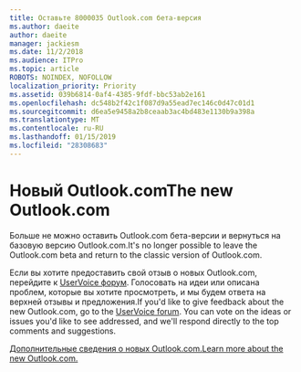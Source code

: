```yaml
---
title: Оставьте 8000035 Outlook.com бета-версия
ms.author: daeite
author: daeite
manager: jackiesm
ms.date: 11/2/2018
ms.audience: ITPro
ms.topic: article
ROBOTS: NOINDEX, NOFOLLOW
localization_priority: Priority
ms.assetid: 039b6814-0af4-4385-9fdf-bbc53ab2e161
ms.openlocfilehash: dc548b2f42c1f087d9a55ead7ec146c0d47c01d1
ms.sourcegitcommit: d6ea5e9458a2b8ceaab3ac4bd483e1130b9a398a
ms.translationtype: MT
ms.contentlocale: ru-RU
ms.lasthandoff: 01/15/2019
ms.locfileid: "28308683"
---
```

# <a name="the-new-outlookcom"></a><span data-ttu-id="edd43-102">Новый Outlook.com</span><span class="sxs-lookup"><span data-stu-id="edd43-102">The new Outlook.com</span></span>

<span data-ttu-id="edd43-103">Больше не можно оставить Outlook.com бета-версии и вернуться на базовую версию Outlook.com.</span><span class="sxs-lookup"><span data-stu-id="edd43-103">It's no longer possible to leave the Outlook.com beta and return to the classic version of Outlook.com.</span></span>
  
<span data-ttu-id="edd43-p101">Если вы хотите предоставить свой отзыв о новых Outlook.com, перейдите к [UserVoice форум](https://go.microsoft.com/fwlink/p/?linkid=851599). Голосовать на идеи или описана проблем, которые вы хотите просмотреть, и мы будем ответа на верхней отзывы и предложения.</span><span class="sxs-lookup"><span data-stu-id="edd43-p101">If you'd like to give feedback about the new Outlook.com, go to the [UserVoice forum](https://go.microsoft.com/fwlink/p/?linkid=851599). You can vote on the ideas or issues you'd like to see addressed, and we'll respond directly to the top comments and suggestions.</span></span>
  
[<span data-ttu-id="edd43-106">Дополнительные сведения о новых Outlook.com.</span><span class="sxs-lookup"><span data-stu-id="edd43-106">Learn more about the new Outlook.com.</span></span>](https://go.microsoft.com/fwlink/p/?linkid=874356)
  

